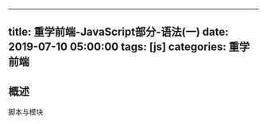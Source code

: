 
---
title: 重学前端-JavaScript部分-语法(一)
date: 2019-07-10 05:00:00
tags: [js]
categories: 重学前端
---

## 概述
脚本与模块